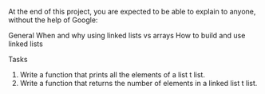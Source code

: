 At the end of this project, you are expected to be able to explain to anyone, without the help of Google:

General
When and why using linked lists vs arrays
How to build and use linked lists

Tasks

1. Write a function that prints all the elements of a list t list.
2. Write a function that returns the number of elements in a linked list t list.
